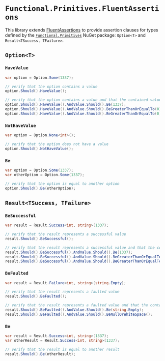 # `Functional.Primitives.FluentAssertions`

This library extends [FluentAssertions](https://fluentassertions.com/) to provide assertion clauses for types defined by the [`Functional.Primitives`](https://github.com/JohannesMoersch/Functional) NuGet package: `Option<T>` and `Result<TSuccess, TFailure>`.

## `Option<T>`

### `HaveValue`

``` csharp
var option = Option.Some(1337);

// verify that the option contains a value
option.Should().HaveValue();

// verify that the option contains a value and that the contained value matches some condition(s)
option.Should().HaveValue().AndValue.Should().Be(1337);
option.Should().HaveValue().AndValue.Should().BeGreaterThanOrEqualTo(0);
option.Should().HaveValue().AndValue.Should().BeGreaterThanOrEqualTo(0).And.LessThanOrEqualTo(2000);
```

### `NotHaveValue`

``` csharp
var option = Option.None<int>();

// verify that the option does not have a value
option.Should().NotHaveValue();
```

### `Be`

``` csharp
var option = Option.Some(1337);
var otherOption = Option.Some(1337);

// verify that the option is equal to another option
option.Should().Be(otherOption);
```

## `Result<TSuccess, TFailure>`

### `BeSuccessful`

``` csharp
var result = Result.Success<int, string>(1337);

// verify that the result represents a successful value
result.Should().BeSuccessful();

// verify that the result represents a successful value and that the contained value matches some condition(s)
result.Should().BeSuccessful().AndValue.Should().Be(1337);
result.Should().BeSuccessful().AndValue.Should().BeGreaterThanOrEqualTo(0);
result.Should().BeSuccessful().AndValue.Should().BeGreaterThanOrEqualTo(0).And.BeLessThanOrEqualTo(2000);
```

### `BeFaulted`

``` csharp
var result = Result.Failure<int, string>(string.Empty);

// verify that the result represents a faulted value
result.Should().BeFaulted();

// verify that the result represents a faulted value and that the contained value matches some condition(s)
result.Should().BeFaulted().AndValue.Should().Be(string.Empty);
result.Should().BeFaulted().AndValue.Should().BeNullOrWhiteSpace();
```

### `Be`

``` csharp
var result = Result.Success<int, string>(1337);
var otherResult = Result.Success<int, string>(1337);

// verify that the result is equal to another result
result.Should().Be(otherResult);
```

